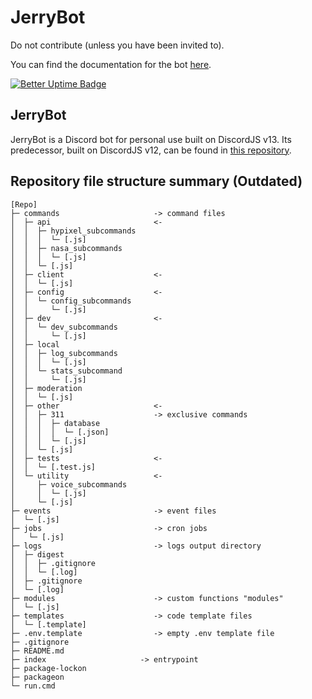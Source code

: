 # JerryBot
Do not contribute (unless you have been invited to).

You can find the documentation for the bot [here](https://bot.aspectofjerry.dev).

[![Better Uptime Badge](https://betteruptime.com/status-badges/v1/monitor/kct3.svg)](https://betteruptime.com/?utm_source=status_badge)

## JerryBot
JerryBot is a Discord bot for personal use built on DiscordJS v13. Its predecessor, built on DiscordJS v12, can be found in [this repository](https://github.com/AspectOfJerry/DiscordBot-OBSOLETE).
## Repository file structure summary (Outdated)

<!--│, ─, ├─, └─-->

```
[Repo]
├─ commands                     -> command files
│  ├─ api                       <-
│  │  ├─ hypixel_subcommands
│  │  │  └─ [.js]
│  │  ├─ nasa_subcommands
│  │  │  └─ [.js]
│  │  └─ [.js]
│  ├─ client                    <-
│  │  └─ [.js]
│  ├─ config                    <-
│  │  └─ config_subcommands
│  │     └─ [.js]
│  ├─ dev                       <-
│  │  └─ dev_subcommands
│  │     └─ [.js]
│  ├─ local
│  │  ├─ log_subcommands
│  │  │  └─ [.js]
│  │  └─ stats_subcommand
│  │     └─ [.js]
│  ├─ moderation
│  │  └─ [.js] 
│  ├─ other                     <-
│  │  ├─ 311                    -> exclusive commands
│  │  │  ├─ database
│  │  │  │  └─ [.json]
│  │  │  └─ [.js]
│  │  └─ [.js] 
│  ├─ tests                     <-
│  │  └─ [.test.js]
│  └─ utility                   <-
│     ├─ voice_subcommands
│     │  └─ [.js]
│     └─ [.js]
├─ events                       -> event files
│  └─ [.js] 
├─ jobs                         -> cron jobs
│   └─ [.js] 
├─ logs                         -> logs output directory
│  ├─ digest
│  │  ├─ .gitignore
│  │  └─ [.log]
│  ├─ .gitignore
│  └─ [.log]
├─ modules                      -> custom functions "modules"
│  └─ [.js]
├─ templates                    -> code template files
│  └─ [.template]
├─ .env.template                -> empty .env template file
├─ .gitignore
├─ README.md
├─ index                     -> entrypoint
├─ package-lockon
├─ packageon
└─ run.cmd
```

